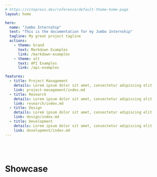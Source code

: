 ```yaml
---
# https://vitepress.dev/reference/default-theme-home-page
layout: home

hero:
  name: "Jumbo Internship"
  text: "This is the documentation for my Jumbo Internship"
  tagline: My great project tagline
  actions:
    - theme: brand
      text: Markdown Examples
      link: /markdown-examples
    - theme: alt
      text: API Examples
      link: /api-examples

features:
  - title: Project Management
    details: Lorem ipsum dolor sit amet, consectetur adipiscing elit
    link: project-management/index.md
  - title: Research
    details: Lorem ipsum dolor sit amet, consectetur adipiscing elit
    link: research/index.md
  - title: Design
    details: Lorem ipsum dolor sit amet, consectetur adipiscing elit
    link: design/index.md
  - title: Development
    details: Lorem ipsum dolor sit amet, consectetur adipiscing elit
    link: development/index.md
---
```


<br>
<br>
  
# Showcase
